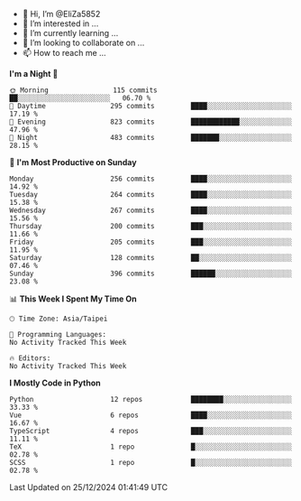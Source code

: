 - 👋 Hi, I’m @EliZa5852
- 👀 I’m interested in ...
- 🌱 I’m currently learning ...
- 💞️ I’m looking to collaborate on ...
- 📫 How to reach me ...

<!--START_SECTION:waka-->
**I'm a Night 🦉** 

```text
🌞 Morning                115 commits         ██░░░░░░░░░░░░░░░░░░░░░░░   06.70 % 
🌆 Daytime                295 commits         ████░░░░░░░░░░░░░░░░░░░░░   17.19 % 
🌃 Evening                823 commits         ████████████░░░░░░░░░░░░░   47.96 % 
🌙 Night                  483 commits         ███████░░░░░░░░░░░░░░░░░░   28.15 % 
```
📅 **I'm Most Productive on Sunday** 

```text
Monday                   256 commits         ████░░░░░░░░░░░░░░░░░░░░░   14.92 % 
Tuesday                  264 commits         ████░░░░░░░░░░░░░░░░░░░░░   15.38 % 
Wednesday                267 commits         ████░░░░░░░░░░░░░░░░░░░░░   15.56 % 
Thursday                 200 commits         ███░░░░░░░░░░░░░░░░░░░░░░   11.66 % 
Friday                   205 commits         ███░░░░░░░░░░░░░░░░░░░░░░   11.95 % 
Saturday                 128 commits         ██░░░░░░░░░░░░░░░░░░░░░░░   07.46 % 
Sunday                   396 commits         ██████░░░░░░░░░░░░░░░░░░░   23.08 % 
```


📊 **This Week I Spent My Time On** 

```text
🕑︎ Time Zone: Asia/Taipei

💬 Programming Languages: 
No Activity Tracked This Week

🔥 Editors: 
No Activity Tracked This Week
```

**I Mostly Code in Python** 

```text
Python                   12 repos            ████████░░░░░░░░░░░░░░░░░   33.33 % 
Vue                      6 repos             ████░░░░░░░░░░░░░░░░░░░░░   16.67 % 
TypeScript               4 repos             ███░░░░░░░░░░░░░░░░░░░░░░   11.11 % 
TeX                      1 repo              █░░░░░░░░░░░░░░░░░░░░░░░░   02.78 % 
SCSS                     1 repo              █░░░░░░░░░░░░░░░░░░░░░░░░   02.78 % 
```




 Last Updated on 25/12/2024 01:41:49 UTC
<!--END_SECTION:waka-->
